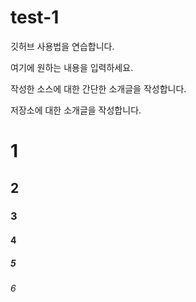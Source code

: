 # test-1

깃허브 사용법을 연습합니다.

여기에 원하는 내용을 입력하세요.

작성한 소스에 대한 간단한 소개글을 작성합니다.

저장소에 대한 소개글을 작성합니다.

# 1

## 2

### 3

#### 4

##### 5

###### 6
